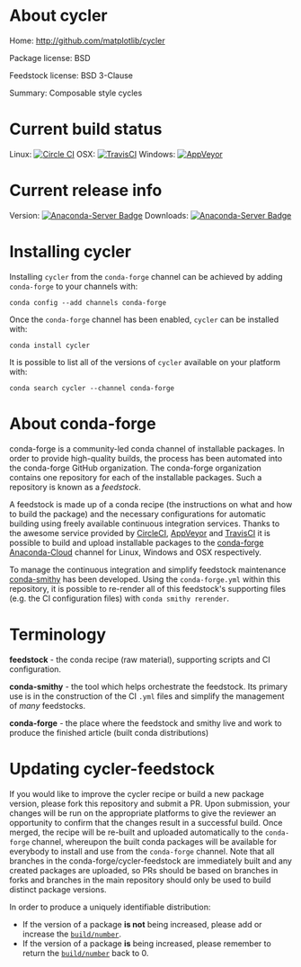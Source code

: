About cycler
============

Home: http://github.com/matplotlib/cycler

Package license: BSD

Feedstock license: BSD 3-Clause

Summary: Composable style cycles



Current build status
====================

Linux: [![Circle CI](https://circleci.com/gh/conda-forge/cycler-feedstock.svg?style=shield)](https://circleci.com/gh/conda-forge/cycler-feedstock)
OSX: [![TravisCI](https://travis-ci.org/conda-forge/cycler-feedstock.svg?branch=master)](https://travis-ci.org/conda-forge/cycler-feedstock)
Windows: [![AppVeyor](https://ci.appveyor.com/api/projects/status/github/conda-forge/cycler-feedstock?svg=True)](https://ci.appveyor.com/project/conda-forge/cycler-feedstock/branch/master)

Current release info
====================
Version: [![Anaconda-Server Badge](https://anaconda.org/conda-forge/cycler/badges/version.svg)](https://anaconda.org/conda-forge/cycler)
Downloads: [![Anaconda-Server Badge](https://anaconda.org/conda-forge/cycler/badges/downloads.svg)](https://anaconda.org/conda-forge/cycler)

Installing cycler
=================

Installing `cycler` from the `conda-forge` channel can be achieved by adding `conda-forge` to your channels with:

```
conda config --add channels conda-forge
```

Once the `conda-forge` channel has been enabled, `cycler` can be installed with:

```
conda install cycler
```

It is possible to list all of the versions of `cycler` available on your platform with:

```
conda search cycler --channel conda-forge
```


About conda-forge
=================

conda-forge is a community-led conda channel of installable packages.
In order to provide high-quality builds, the process has been automated into the
conda-forge GitHub organization. The conda-forge organization contains one repository
for each of the installable packages. Such a repository is known as a *feedstock*.

A feedstock is made up of a conda recipe (the instructions on what and how to build
the package) and the necessary configurations for automatic building using freely
available continuous integration services. Thanks to the awesome service provided by
[CircleCI](https://circleci.com/), [AppVeyor](http://www.appveyor.com/)
and [TravisCI](https://travis-ci.org/) it is possible to build and upload installable
packages to the [conda-forge](https://anaconda.org/conda-forge)
[Anaconda-Cloud](http://docs.anaconda.org/) channel for Linux, Windows and OSX respectively.

To manage the continuous integration and simplify feedstock maintenance
[conda-smithy](http://github.com/conda-forge/conda-smithy) has been developed.
Using the ``conda-forge.yml`` within this repository, it is possible to re-render all of
this feedstock's supporting files (e.g. the CI configuration files) with ``conda smithy rerender``.


Terminology
===========

**feedstock** - the conda recipe (raw material), supporting scripts and CI configuration.

**conda-smithy** - the tool which helps orchestrate the feedstock.
                   Its primary use is in the construction of the CI ``.yml`` files
                   and simplify the management of *many* feedstocks.

**conda-forge** - the place where the feedstock and smithy live and work to
                  produce the finished article (built conda distributions)


Updating cycler-feedstock
=========================

If you would like to improve the cycler recipe or build a new
package version, please fork this repository and submit a PR. Upon submission,
your changes will be run on the appropriate platforms to give the reviewer an
opportunity to confirm that the changes result in a successful build. Once
merged, the recipe will be re-built and uploaded automatically to the
`conda-forge` channel, whereupon the built conda packages will be available for
everybody to install and use from the `conda-forge` channel.
Note that all branches in the conda-forge/cycler-feedstock are
immediately built and any created packages are uploaded, so PRs should be based
on branches in forks and branches in the main repository should only be used to
build distinct package versions.

In order to produce a uniquely identifiable distribution:
 * If the version of a package **is not** being increased, please add or increase
   the [``build/number``](http://conda.pydata.org/docs/building/meta-yaml.html#build-number-and-string).
 * If the version of a package **is** being increased, please remember to return
   the [``build/number``](http://conda.pydata.org/docs/building/meta-yaml.html#build-number-and-string)
   back to 0.

